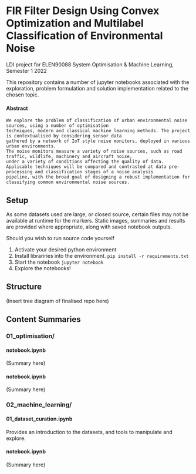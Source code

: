 # FIR Filter Design Using Convex Optimization and Multilabel Classification of Environmental Noise
LDI project for ELEN90088 System Optimisation &amp; Machine Learning, Semester 1 2022

This repository contains a number of jupyter notebooks associated with the exploration, problem formulation and solution implementation related to 
the chosen topic.  

#### Abstract
    We explore the problem of classification of urban environmental noise sources, using a number of optimisation 
    techniques, modern and classical machine learning methods. The project is contextualised by considering sensor data 
    gathered by a network of IoT style noise monitors, deployed in various urban environments. 
    The noise monitors measure a variety of noise sources, such as road traffic, wildlife, machinery and aircraft noise, 
    under a variety of conditions affecting the quality of data. 
    Applicable techniques will be compared and contrasted at data pre-processing and classification stages of a noise analysis 
    pipeline, with the broad goal of designing a robust implementation for classifying common environmental noise sources.
    
## Setup
As some datasets used are large, or closed source, certain files may not be available at runtime for the markers. 
Static images, summaries and results are provided where appropriate, along with saved notebook outputs.

Should you wish to run source code yourself
1. Activate your desired python environment
2. Install librariries into the environment.  `pip install -r requirements.txt`
3. Start the notebook `jupyter notebook`
4. Explore the notebooks!

## Structure

(Insert tree diagram of finalised repo here)

## Content Summaries
### 01_optimisation/
#### notebook.ipynb
(Summary here)
#### notebook.ipynb
(Summary here)

### 02_machine_learning/
#### 01_dataset_curation.ipynb
Provides an introduction to the datasets, and tools to manipulate and explore.
#### notebook.ipynb
(Summary here)
